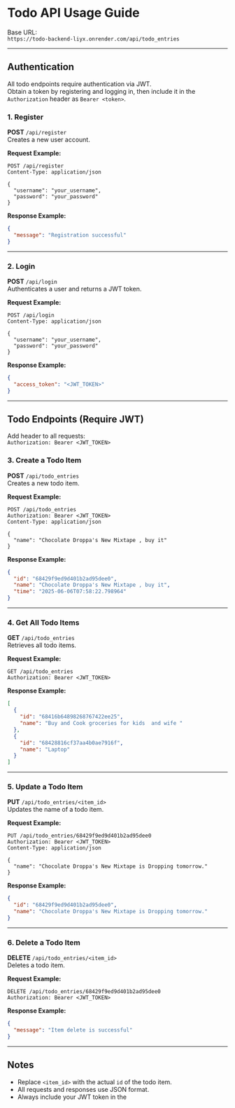 # Todo API Usage Guide

Base URL:  
`https://todo-backend-liyx.onrender.com/api/todo_entries`

---

## Authentication

All todo endpoints require authentication via JWT.  
Obtain a token by registering and logging in, then include it in the `Authorization` header as `Bearer <token>`.

### 1. Register

**POST** `/api/register`  
Creates a new user account.

**Request Example:**
```http
POST /api/register
Content-Type: application/json

{
  "username": "your_username",
  "password": "your_password"
}
```

**Response Example:**
```json
{
  "message": "Registration successful"
}
```

---

### 2. Login

**POST** `/api/login`  
Authenticates a user and returns a JWT token.

**Request Example:**
```http
POST /api/login
Content-Type: application/json

{
  "username": "your_username",
  "password": "your_password"
}
```

**Response Example:**
```json
{
  "access_token": "<JWT_TOKEN>"
}
```

---

## Todo Endpoints (Require JWT)

Add header to all requests:  
`Authorization: Bearer <JWT_TOKEN>`

### 3. Create a Todo Item

**POST** `/api/todo_entries`  
Creates a new todo item.

**Request Example:**
```http
POST /api/todo_entries
Authorization: Bearer <JWT_TOKEN>
Content-Type: application/json

{
  "name": "Chocolate Droppa's New Mixtape , buy it"
}
```

**Response Example:**
```json
{
  "id": "68429f9ed9d401b2ad95dee0",
  "name": "Chocolate Droppa's New Mixtape , buy it",
  "time": "2025-06-06T07:58:22.798964"
}
```

---

### 4. Get All Todo Items

**GET** `/api/todo_entries`  
Retrieves all todo items.

**Request Example:**
```http
GET /api/todo_entries
Authorization: Bearer <JWT_TOKEN>
```

**Response Example:**
```json
[
  {
    "id": "68416b64898268767422ee25",
    "name": "Buy and Cook groceries for kids  and wife "
  },
  {
    "id": "68428816cf37aa4b0ae7916f",
    "name": "Laptop"
  }
]
```

---

### 5. Update a Todo Item

**PUT** `/api/todo_entries/<item_id>`  
Updates the name of a todo item.

**Request Example:**
```http
PUT /api/todo_entries/68429f9ed9d401b2ad95dee0
Authorization: Bearer <JWT_TOKEN>
Content-Type: application/json

{
  "name": "Chocolate Droppa's New Mixtape is Dropping tomorrow."
}
```

**Response Example:**
```json
{
  "id": "68429f9ed9d401b2ad95dee0",
  "name": "Chocolate Droppa's New Mixtape is Dropping tomorrow."
}
```

---

### 6. Delete a Todo Item

**DELETE** `/api/todo_entries/<item_id>`  
Deletes a todo item.

**Request Example:**
```http
DELETE /api/todo_entries/68429f9ed9d401b2ad95dee0
Authorization: Bearer <JWT_TOKEN>
```

**Response Example:**
```json
{
  "message": "Item delete is successful"
}
```

---

## Notes

- Replace `<item_id>` with the actual `id` of the todo item.
- All requests and responses use JSON format.
- Always include your JWT token in the